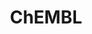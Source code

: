 ---
layout: default
bigquery: https://console.cloud.google.com/bigquery?p=patents-public-data&d=ebi_chembl&page=dataset
citation: '"The ChEMBL database in 2017." Anna Gaulton, Anne Hersey, Michał Nowotka,
  A Patrícia Bento, Jon Chambers, David Mendez, Prudence Mutowo, Francis Atkinson,
  Louisa J Bellis, Elena Cibrián-Uhalte, Mark Davies, Nathan Dedman, Anneli Karlsson,
  María Paula Magariños, John P Overington, George Papadatos, Ines Smit, Andrew R
  Leach Nucleic acids Research (2017) 45 (Database Issue), D945-D954'
contributors: European Bioinformatics Institute
cost: None
description: ChEMBL Data is a manually curated database of small molecules used in
  drug discovery, including information about existing patented drugs.
documentation: 'schema: https://www.ebi.ac.uk/chembl/db_schema


  '
last_edit: 04/12/2022, 17:51:58
location: https://console.cloud.google.com/marketplace/product/google_patents_public_datasets/chembl
maintained_by: EMBL-EBI, an outstation of European Molecular Biology Laboratory
related_publications: '

  ChEMBL: towards direct deposition of bioassay data.


  Mendez D, Gaulton A, Bento AP, Chambers J, De Veij M, Félix E, Magariños MP, Mosquera
  JF, Mutowo P, Nowotka M, Gordillo-Marañón M, Hunter F, Junco L, Mugumbate G, Rodriguez-Lopez
  M, Atkinson F, Bosc N, Radoux CJ, Segura-Cabrera A, Hersey A, Leach AR.


  — Nucleic Acids Res. 2019; 47(D1):D930-D940. doi: 10.1093/nar/gky1075

  '
schema_fields:
- cx_most_bpka
- assay_test_type
- comp_go_id
- parent_type
- country
- job_id
- mol_frac_id
- db_source
- hrac_code
- mecref_id
- sei
- tissue_id
- mw_freebase
- usan_stem
- natural_product
- level3_description
- action_type
- src_short_name
- alert_name
- actsm_id
- cell_ontology_id
- patent_expire_date
- standard_units
- assay_type
- oral
- standard_text_value
- assay_id
- warning_id
- short_name
- set_name
- compound_name
- as_id
- lle
- availability_type
- route
- assay_strain
- doc_id
- active_molregno
- standard_flag
- uo_units
- site_id
- irac_code
- disease_efficacy
- pubmed_id
- activity_comment
- dosed_ingredient
- tid_fixed
- cx_logp
- confidence
- ad_type
- stem
- met_id
- upper_value
- potential_duplicate
- status
- active_ingredient
- max_phase_for_ind
- pchembl_value
- std_act_id
- cell_source_organism
- hbd
- l1
- compsyn_id
- assay_desc
- cell_description
- assay_tissue
- drugind_id
- withdrawn_class
- target_mapping
- priority
- max_phase
- species_group_flag
- irac_class_id
- published_type
- metref_id
- canonical_smiles
- mol_atc_id
- dosage_form
- journal
- volume
- hba_lipinski
- warning_country
- num_ro5_violations
- direct_interaction
- atc_code
- mutation
- parameter_type
- bao_id
- src_description
- entity_id
- relationship_desc
- frac_class_id
- alert_id
- num_lipinski_ro5_violations
- black_box_warning
- comments
- formulation_id
- description
- class_type
- efo_id
- units
- l6
- tax_id
- related_tid
- psa
- parent_id
- oc_id
- delist_flag
- stem_class
- cx_logd
- standard_inchi
- bao_endpoint
- level2_description
- heavy_atoms
- usan_stem_definition
- enzyme_name
- prediction_method
- component_id
- last_active
- name
- approval_date
- molregno
- ddd_id
- enzyme_tid
- cell_source_tissue
- pathway_id
- sitecomp_id
- therapeutic_flag
- source
- qudt_units
- prodrug
- targcomp_id
- tbl
- published_units
- l4
- polymer_flag
- ddd_units
- domain_name
- smarts
- biocomp_id
- doi
- hrac_class_id
- log_id
- level1_description
- smid
- homologue
- who_extra
- acd_most_apka
- aspect
- pref_name
- mc_target_type
- parenteral
- molecular_mechanism
- major_class
- stat
- first_approval
- targrel_id
- withdrawn_country
- type
- assay_param_id
- accession
- aromatic_rings
- innovator_company
- source_domain_id
- level1
- compound_key
- updated_on
- pathway_key
- level4
- level2
- confidence_score
- company
- patent_use_code
- drug_substance_flag
- path
- topical
- res_stem_id
- cl_lincs_id
- assay_organism
- assay_category
- who_name
- mol_irac_id
- chirality
- result_flag
- assay_source
- activity_count
- cellosaurus_id
- prod_pat_id
- parent_molregno
- standard_type
- start_position
- uberon_id
- usan_stem_id
- standard_upper_value
- idx
- molfile
- issue
- entity_type
- drug_product_flag
- tid
- warning_description
- previous_company
- full_mwt
- co_stem_id
- l8
- ridx
- parameter_value
- assay_cell_type
- l7
- last_page
- data_validity_comment
- hbd_lipinski
- first_in_class
- mechanism_of_action
- warnref_id
- normal_range_min
- inorganic_flag
- domain_description
- site_name
- acd_logd
- mc_target_accession
- hba
- alogp
- end_position
- relation
- syn_type
- db_version
- patent_id
- curation_comment
- molecule_type
- protein_class_id
- mc_target_name
- caloha_id
- domain_type
- organism
- clo_id
- value
- trade_name
- ap_id
- target_desc
- creation_date
- withdrawn_reason
- submission_date
- level3
- protclasssyn_id
- activity_id
- toid
- selectivity_comment
- protein_class_desc
- cidx
- helm_notation
- drug_record_id
- comp_class_id
- mesh_heading
- chembl_id
- src_compound_id
- efo_term
- mol_hrac_id
- ddd_comment
- ref_url
- predbind_id
- alert_set_id
- sequence
- l3
- assay_subcellular_fraction
- ref_id
- cell_name
- rtb
- label
- ref_type
- domain_id
- met_conversion
- strength
- usan_year
- molecular_species
- num_alerts
- sequence_md5sum
- metabolite_record_id
- updated_by
- text_value
- doc_type
- normal_range_max
- component_type
- assay_class_id
- isoform
- l2
- qed_weighted
- cx_most_apka
- go_id
- bei
- l5
- applicant_full_name
- withdrawn_flag
- downgraded
- ddd_value
- site_residues
- full_molformula
- bao_format
- annotation
- mc_tax_id
- usan_substem
- acd_most_bpka
- compd_id
- variant_id
- abstract
- src_assay_id
- cell_id
- nda_type
- class_level
- cell_source_tax_id
- mc_organism
- le
- ro3_pass
- research_stem
- structure_type
- assay_tax_id
- protein_class_synonym
- standard_inchi_key
- definition
- aidx
- cpd_str_alert_id
- standard_value
- level4_description
- product_id
- src_id
- patent_no
- component_synonym
- warning_type
- year
- title
- acd_logp
- warning_class
- withdrawn_year
- orig_description
- published_relation
- met_comment
- synonyms
- first_page
- version
- relationship
- ingredient
- publication_number
- indref_id
- parent_go_id
- curated_by
- subgroup
- chebi_par_id
- frac_code
- mw_monoisotopic
- binding_site_comment
- relationship_type
- substrate_record_id
- mec_id
- mesh_id
- authors
- bto_id
- standard_relation
- ass_cls_map_id
- level5
- molsyn_id
- target_type
- record_id
- ddd_admr
- mechanism_comment
- published_value
- indication_class
- rgid
- warning_year
shortname: chembl
tags:
- biotechnology
- health
- chemical
- bioinformatics
- medical
terms_of_use: CC BY-SA 3.0
title: ChEMBL
uuid: e232a192-965c-4ec9-904c-155b6dfe56c5
---